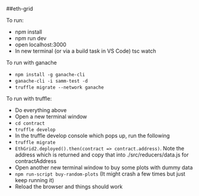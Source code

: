 ##eth-grid

To run:

- npm install
- npm run dev
- open localhost:3000
- In new terminal (or via a build task in VS Code) tsc watch

To run with ganache
- `npm install -g ganache-cli`
- `ganache-cli -i samm-test -d`
- `truffle migrate --network ganache`

To run with truffle:

- Do everything above
- Open a new terminal window
- `cd contract`
- `truffle develop`
- In the truffle develop console which pops up, run the following
- `truffle migrate`
- `EthGrid2.deployed().then(contract => contract.address)`. Note the address which is returned and copy that into ./src/reducers/data.js for contractAddress
- Open another new terminal window to buy some plots with dummy data
- `npm run-script buy-random-plots` (It might crash a few times but just keep running it)
- Reload the browser and things should work